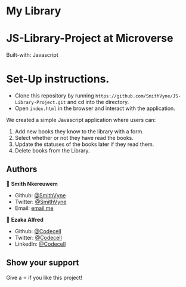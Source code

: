 # My Library
# JS-Library-Project at Microverse
Built-with: Javascript

# Set-Up instructions.
* Clone this repository by running `https://github.com/SmithVyne/JS-Library-Project.git` and cd into the directory.
* Open `index.html` in the browser and interact with the application.


We created a simple Javascript application where users can:

1. Add new books they know to the library with a form.
2. Select whether or not they have read the books.
3. Update the statuses of the books later if they read them.
4. Delete books from the Library.

## Authors

👤 **Smith Nkereuwem**

- Github: [@SmithVyne](https://github.com/SmithVyne)
- Twitter: [@SmithVyne](https://twitter.com/SmithVyne)
- Email: [email me](smithnkereuwem2@gmail.com)

👤 **Ezaka Alfred**

- Github: [@Codecell](https://github.com/codecell)
- Twitter: [@Codecell](https://twitter.com/the_codecell)
- LinkedIn: [@Codecell](https://www.linkedin.com/in/alfrednoble/)

## Show your support

Give a ⭐️ if you like this project!
